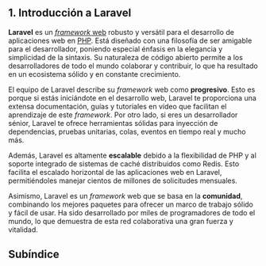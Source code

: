 ## 1. Introducción a Laravel

**Laravel** es un [*framework* web](https://en.wikipedia.org/wiki/Web_framework) robusto y versátil para el desarrollo de aplicaciones web en [PHP](https://en.wikipedia.org/wiki/PHP). Está diseñado con una filosofía de ser amigable para el desarrollador, poniendo especial énfasis en la elegancia y simplicidad de la sintaxis. Su naturaleza de código abierto permite a los desarrolladores de todo el mundo colaborar y contribuir, lo que ha resultado en un ecosistema sólido y en constante crecimiento.

El equipo de Laravel describe su *framework* web como **progresivo**. Esto es porque si estás iniciándote en el desarrollo web, Laravel te proporciona una extensa documentación, guías y tutoriales en vídeo que facilitan el aprendizaje de este *framework*. Por otro lado, si eres un desarrollador sénior, Laravel te ofrece herramientas sólidas para inyección de dependencias, pruebas unitarias, colas, eventos en tiempo real y mucho más.

Además, Laravel es altamente **escalable** debido a la flexibilidad de PHP y al soporte integrado de sistemas de caché distribuidos como Redis. Esto facilita el escalado horizontal de las aplicaciones web en Laravel, permitiéndoles manejar cientos de millones de solicitudes mensuales.

Asimismo, Laravel es un *framework* web que se basa en la **comunidad**, combinando los mejores paquetes para ofrecer un marco de trabajo sólido y fácil de usar. Ha sido desarrollado por miles de programadores de todo el mundo, lo que demuestra de esta red colaborativa una gran fuerza y vitalidad.

## Subíndice

